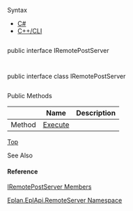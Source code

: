 Syntax

* [C#](#i-syntax-CS)
* [C++/CLI](#i-syntax-CPP2005)

```
```
public interface IRemotePostServer
```
```

```
```
public interface class IRemotePostServer
```
```






Public Methods

|  | Name | Description |
| --- | --- | --- |
| Method | [Execute](Eplan.EplApi.AFu~Eplan.EplApi.RemoteServer.IRemotePostServer~Execute.html) |  |

[Top](#top)




See Also

#### Reference

[IRemotePostServer Members](Eplan.EplApi.AFu~Eplan.EplApi.RemoteServer.IRemotePostServer_members.html)
  
[Eplan.EplApi.RemoteServer Namespace](Eplan.EplApi.AFu~Eplan.EplApi.RemoteServer_namespace.html)